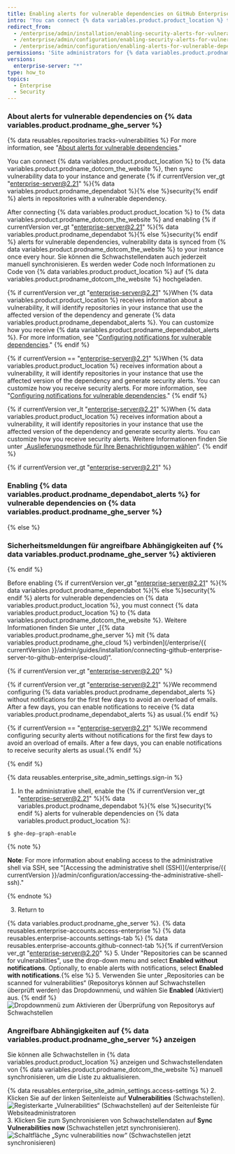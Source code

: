 ```yaml
---
title: Enabling alerts for vulnerable dependencies on GitHub Enterprise Server
intro: 'You can connect {% data variables.product.product_location %} to {% data variables.product.prodname_ghe_cloud %} and enable {% if currentVersion ver_gt "enterprise-server@2.21" %}{% data variables.product.prodname_dependabot %}{% else %}security{% endif %} alerts for vulnerable dependencies in repositories in your instance.'
redirect_from:
  - /enterprise/admin/installation/enabling-security-alerts-for-vulnerable-dependencies-on-github-enterprise-server
  - /enterprise/admin/configuration/enabling-security-alerts-for-vulnerable-dependencies-on-github-enterprise-server
  - /enterprise/admin/configuration/enabling-alerts-for-vulnerable-dependencies-on-github-enterprise-server
permissions: 'Site administrators for {% data variables.product.prodname_ghe_server %} who are also owners of the connected {% data variables.product.prodname_ghe_cloud %} organization or enterprise account can enable {% if currentVersion ver_gt "enterprise-server@2.21" %}{% data variables.product.prodname_dependabot %}{% else %}security{% endif %} alerts for vulnerable dependencies on {% data variables.product.prodname_ghe_server %}.'
versions:
  enterprise-server: "*"
type: how_to
topics:
  - Enterprise
  - Security
---
```


### About alerts for vulnerable dependencies on {% data variables.product.prodname_ghe_server %}

{% data reusables.repositories.tracks-vulnerabilities %} For more information, see "[About alerts for vulnerable dependencies](/github/managing-security-vulnerabilities/about-alerts-for-vulnerable-dependencies)."

You can connect {% data variables.product.product_location %} to {% data variables.product.prodname_dotcom_the_website %}, then sync vulnerability data to your instance and generate {% if currentVersion ver_gt "enterprise-server@2.21" %}{% data variables.product.prodname_dependabot %}{% else %}security{% endif %} alerts in repositories with a vulnerable dependency.

After connecting {% data variables.product.product_location %} to {% data variables.product.prodname_dotcom_the_website %} and enabling {% if currentVersion ver_gt "enterprise-server@2.21" %}{% data variables.product.prodname_dependabot %}{% else %}security{% endif %} alerts for vulnerable dependencies, vulnerability data is synced from {% data variables.product.prodname_dotcom_the_website %} to your instance once every hour. Sie können die Schwachstellendaten auch jederzeit manuell synchronisieren. Es werden weder Code noch Informationen zu Code von {% data variables.product.product_location %} auf {% data variables.product.prodname_dotcom_the_website %} hochgeladen.

{% if currentVersion ver_gt "enterprise-server@2.21" %}When {% data variables.product.product_location %} receives information about a vulnerability, it will identify repositories in your instance that use the affected version of the dependency and generate {% data variables.product.prodname_dependabot_alerts %}. You can customize how you receive {% data variables.product.prodname_dependabot_alerts %}. For more information, see "[Configuring notifications for vulnerable dependencies](/github/managing-security-vulnerabilities/configuring-notifications-for-vulnerable-dependencies/#configuring-notifications-for-dependabot-alerts)."
{% endif %}

{% if currentVersion == "enterprise-server@2.21" %}When {% data variables.product.product_location %} receives information about a vulnerability, it will identify repositories in your instance that use the affected version of the dependency and generate security alerts. You can customize how you receive security alerts. For more information, see "[Configuring notifications for vulnerable dependencies](/github/managing-security-vulnerabilities/configuring-notifications-for-vulnerable-dependencies/#configuring-notifications-for-security-alerts)."
{% endif %}

{% if currentVersion ver_lt "enterprise-server@2.21" %}When {% data variables.product.product_location %} receives information about a vulnerability, it will identify repositories in your instance that use the affected version of the dependency and generate security alerts. You can customize how you receive security alerts. Weitere Informationen finden Sie unter „[Auslieferungsmethode für Ihre Benachrichtigungen wählen](/github/receiving-notifications-about-activity-on-github/choosing-the-delivery-method-for-your-notifications#choosing-the-delivery-method-for-security-alerts-for-vulnerable-dependencies)“.
{% endif %}

{% if currentVersion ver_gt "enterprise-server@2.21" %}

### Enabling {% data variables.product.prodname_dependabot_alerts %} for vulnerable dependencies on {% data variables.product.prodname_ghe_server %}

{% else %}

### Sicherheitsmeldungen für angreifbare Abhängigkeiten auf {% data variables.product.prodname_ghe_server %} aktivieren

{% endif %}

Before enabling {% if currentVersion ver_gt "enterprise-server@2.21" %}{% data variables.product.prodname_dependabot %}{% else %}security{% endif %} alerts for vulnerable dependencies on {% data variables.product.product_location %}, you must connect {% data variables.product.product_location %} to {% data variables.product.prodname_dotcom_the_website %}. Weitere Informationen finden Sie unter „[{% data variables.product.prodname_ghe_server %} mit {% data variables.product.prodname_ghe_cloud %} verbinden](/enterprise/{{ currentVersion }}/admin/guides/installation/connecting-github-enterprise-server-to-github-enterprise-cloud)“.

{% if currentVersion ver_gt "enterprise-server@2.20" %}

{% if currentVersion ver_gt "enterprise-server@2.21" %}We recommend configuring {% data variables.product.prodname_dependabot_alerts %} without notifications for the first few days to avoid an overload of emails. After a few days, you can enable notifications to receive {% data variables.product.prodname_dependabot_alerts %} as usual.{% endif %}

{% if currentVersion == "enterprise-server@2.21" %}We recommend configuring security alerts without notifications for the first few days to avoid an overload of emails. After a few days, you can enable notifications to receive security alerts as usual.{% endif %}

{% endif %}

{% data reusables.enterprise_site_admin_settings.sign-in %}

1. In the administrative shell, enable the {% if currentVersion ver_gt "enterprise-server@2.21" %}{% data variables.product.prodname_dependabot %}{% else %}security{% endif %} alerts for vulnerable dependencies on {% data variables.product.product_location %}:

```shell
$ ghe-dep-graph-enable
```

{% note %}

**Note**: For more information about enabling access to the administrative shell via SSH, see "[Accessing the administrative shell (SSH)](/enterprise/{{ currentVersion }}/admin/configuration/accessing-the-administrative-shell-ssh)."

{% endnote %}

3. Return to

{% data variables.product.prodname_ghe_server %}.
{% data reusables.enterprise-accounts.access-enterprise %}
{% data reusables.enterprise-accounts.settings-tab %}
{% data reusables.enterprise-accounts.github-connect-tab %}{% if currentVersion ver_gt "enterprise-server@2.20" %} 5. Under "Repositories can be scanned for vulnerabilities", use the drop-down menu and select **Enabled without notifications**. Optionally, to enable alerts with notifications, select **Enabled with notifications**.{% else %} 5. Verwenden Sie unter „Repositories can be scanned for vulnerabilities“ (Repositorys können auf Schwachstellen überprüft werden) das Dropdownmenü, und wählen Sie **Enabled** (Aktiviert) aus.
{% endif %}
![Dropdownmenü zum Aktivieren der Überprüfung von Repositorys auf Schwachstellen](/assets/images/enterprise/site-admin-settings/enable-vulnerability-scanning-in-repositories.png)

### Angreifbare Abhängigkeiten auf {% data variables.product.prodname_ghe_server %} anzeigen

Sie können alle Schwachstellen in {% data variables.product.product_location %} anzeigen und Schwachstellendaten von {% data variables.product.prodname_dotcom_the_website %} manuell synchronisieren, um die Liste zu aktualisieren.

{% data reusables.enterprise_site_admin_settings.access-settings %} 2. Klicken Sie auf der linken Seitenleiste auf **Vulnerabilities** (Schwachstellen). ![Registerkarte „Vulnerabilities“ (Schwachstellen) auf der Seitenleiste für Websiteadministratoren](/assets/images/enterprise/business-accounts/vulnerabilities-tab.png) 3. Klicken Sie zum Synchronisieren von Schwachstellendaten auf **Sync Vulnerabilities now** (Schwachstellen jetzt synchronisieren). ![Schaltfläche „Sync vulnerabilities now“ (Schwachstellen jetzt synchronisieren)](/assets/images/enterprise/site-admin-settings/sync-vulnerabilities-button.png)
